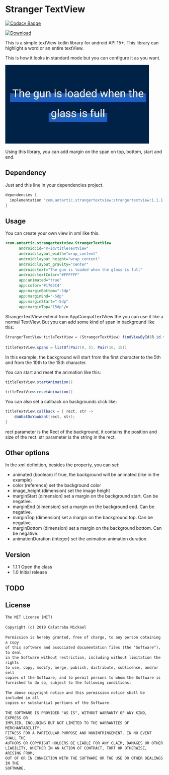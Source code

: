 # Stranger TextView

[![Codacy Badge](https://api.codacy.com/project/badge/Grade/979f7befb83841e4b4c0d5a00d654a4c)](https://app.codacy.com/app/MickaelCalatr/StrangerTextView?utm_source=github.com&utm_medium=referral&utm_content=MickaelCalatr/StrangerTextView&utm_campaign=Badge_Grade_Dashboard)

[ ![Download](https://api.bintray.com/packages/calatr/StrangerTextView/strangertextview/images/download.svg?version=1.1.1) ](https://bintray.com/calatr/StrangerTextView/strangertextview/1.1.1/link)

This is a simple textView kotlin library for android API 15+. This library can highlight a word or an entire textView.

This is how it looks in standard mode but you can configure it as you want.

![](assets/highlight_exemple.gif)

Using this library, you can add margin on the span on top, bottom, start and end.

## Dependency
Just and this line in your dependencies project.
```gradle
dependencies {
  implementation 'com.antartic.strangertextview:strangertextview:1.1.1'
}
```
## Usage
You can create your own view in xml like this.

```xml
<com.antartic.strangertextview.StrangerTextView
      android:id="@+id/titleTextView"
      android:layout_width="wrap_content"
      android:layout_height="wrap_content"
      android:layout_gravity="center"
      android:text="The gun is loaded when the glass is full"
      android:textColor="#FFFFFF"
      app:animated="true"
      app:color="#1763C4"
      app:marginBottom="-5dp"
      app:marginEnd="-5dp"
      app:marginStart="-5dp"
      app:marginTop="15dp"/>
```

StrangerTextView extend from AppCompatTextView the you can use it like a normal TextView.
But you can add some kind of span in background like this:
```java
StrangerTextView titleTextView = (StrangerTextView) findViewById(R.id.title_text_view)

titleTextView.spans = listOf(Pair(0, 5), Pair(10, 15))
```
In this example, the background will start from the first character to the 5th and from the 10th to the 15th character.


You can start and reset the animation like this:
```java
titleTextView.startAnimation()
```
```java
titleTextView.resetAnimation()
```

You can also set a callback on backgrounds click like:
```java
titleTextView.callback = { rect, str ->
    doWhatDoYouWant(rect, str);
}
```
rect parameter is the Rect of the background, it contains the position and size of the rect.
str parameter is the string in the rect.

## Other options
In the xml definition, besides the property, you can set:

-   animated (boolean) if true, the background will be animated (like in the example)
-   color (reference) set the background color
-   image_height (dimension) set the image height
-   marginStart (dimension) set a margin on the background start. Can be negative.
-   marginEnd (dimension) set a margin on the background end. Can be negative.
-   marginTop (dimension) set a margin on the background top. Can be negative.
-   marginBottom (dimension) set a margin on the background bottom. Can be negative.
-   animationDuration (integer) set the animation animation duration.

## Version

-   1.1.1 Open the class
-   1.0   Initial release

## TODO

## License

```license
The MIT License (MIT)

Copyright (c) 2019 Calatraba Mickael

Permission is hereby granted, free of charge, to any person obtaining a copy
of this software and associated documentation files (the "Software"), to deal
in the Software without restriction, including without limitation the rights
to use, copy, modify, merge, publish, distribute, sublicense, and/or sell
copies of the Software, and to permit persons to whom the Software is
furnished to do so, subject to the following conditions:

The above copyright notice and this permission notice shall be included in all
copies or substantial portions of the Software.

THE SOFTWARE IS PROVIDED "AS IS", WITHOUT WARRANTY OF ANY KIND, EXPRESS OR
IMPLIED, INCLUDING BUT NOT LIMITED TO THE WARRANTIES OF MERCHANTABILITY,
FITNESS FOR A PARTICULAR PURPOSE AND NONINFRINGEMENT. IN NO EVENT SHALL THE
AUTHORS OR COPYRIGHT HOLDERS BE LIABLE FOR ANY CLAIM, DAMAGES OR OTHER
LIABILITY, WHETHER IN AN ACTION OF CONTRACT, TORT OR OTHERWISE, ARISING FROM,
OUT OF OR IN CONNECTION WITH THE SOFTWARE OR THE USE OR OTHER DEALINGS IN THE
SOFTWARE.
```
